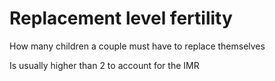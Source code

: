# Replacement level fertility

How many children a couple must have to replace themselves

Is usually higher than 2 to account for the IMR

